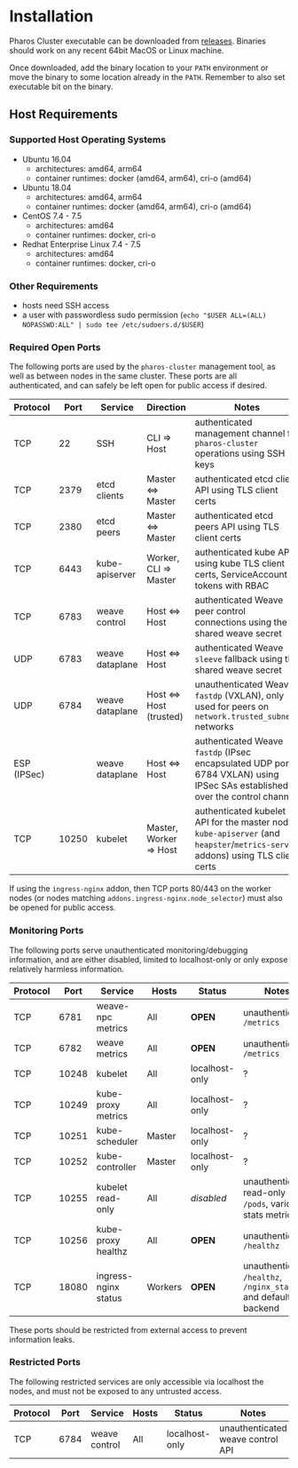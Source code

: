 # Installation

Pharos Cluster executable can be downloaded from [releases](https://account.kontena.io/downloads). Binaries should work on any recent 64bit MacOS or Linux machine.

Once downloaded, add the binary location to your `PATH` environment or move the binary to some location already in the `PATH`. Remember to also set executable bit on the binary.

## Host Requirements

### Supported Host Operating Systems

- Ubuntu 16.04
    - architectures: amd64, arm64
    - container runtimes: docker (amd64, arm64), cri-o (amd64)
- Ubuntu 18.04
    - architectures: amd64, arm64
    - container runtimes: docker (amd64, arm64), cri-o (amd64)
- CentOS 7.4 - 7.5
    - architectures: amd64
    - container runtimes: docker, cri-o
- Redhat Enterprise Linux 7.4 - 7.5
    - architectures: amd64
    - container runtimes: docker, cri-o

### Other Requirements

- hosts need SSH access
- a user with passwordless sudo permission (`echo "$USER ALL=(ALL) NOPASSWD:ALL" | sudo tee /etc/sudoers.d/$USER`)

### Required Open Ports

The following ports are used by the `pharos-cluster` management tool, as well as between nodes in the same cluster. These ports are all authenticated, and can safely be left open for public access if desired.

| Protocol    | Port        | Service         | Direction               | Notes
|-------------|-------------|-----------------|-------------------------|-------
| TCP         | 22          | SSH             | CLI => Host             | authenticated management channel for `pharos-cluster` operations using SSH keys
| TCP         | 2379        | etcd clients    | Master <=> Master       | authenticated etcd client API using TLS client certs
| TCP         | 2380        | etcd peers      | Master <=> Master       | authenticated etcd peers API using TLS client certs
| TCP         | 6443        | kube-apiserver  | Worker, CLI => Master   | authenticated kube API using kube TLS client certs, ServiceAccount tokens with RBAC
| TCP         | 6783        | weave control   | Host <=> Host           | authenticated Weave peer control connections using the shared weave secret
| UDP         | 6783        | weave dataplane | Host <=> Host           | authenticated Weave `sleeve` fallback using the shared weave secret
| UDP         | 6784        | weave dataplane | Host <=> Host (trusted) | unauthenticated Weave `fastdp` (VXLAN), only used for peers on `network.trusted_subnets` networks
| ESP (IPSec) |             | weave dataplane | Host <=> Host           | authenticated Weave `fastdp` (IPsec encapsulated UDP port 6784 VXLAN) using IPSec SAs established over the control channel
| TCP         | 10250       | kubelet         | Master, Worker => Host  | authenticated kubelet API for the master node `kube-apiserver` (and `heapster`/`metrics-server` addons) using TLS client certs

If using the `ingress-nginx` addon, then TCP ports 80/443 on the worker nodes (or nodes matching `addons.ingress-nginx.node_selector`) must also be opened for public access.

### Monitoring Ports

The following ports serve unauthenticated monitoring/debugging information, and are either disabled, limited to localhost-only or only expose relatively harmless information.

| Protocol    | Port        | Service               | Hosts   | Status          | Notes
|-------------|-------------|-----------------------|---------|-----------------|-------
| TCP         | 6781        | weave-npc metrics     | All     | **OPEN**        | unauthenticated `/metrics`
| TCP         | 6782        | weave metrics         | All     | **OPEN**        | unauthenticated `/metrics`
| TCP         | 10248       | kubelet               | All     | localhost-only  | ?
| TCP         | 10249       | kube-proxy metrics    | All     | localhost-only  | ?
| TCP         | 10251       | kube-scheduler        | Master  | localhost-only  | ?
| TCP         | 10252       | kube-controller       | Master  | localhost-only  | ?
| TCP         | 10255       | kubelet read-only     | All     | *disabled*      | unauthenticated read-only `/pods`, various stats metrics
| TCP         | 10256       | kube-proxy healthz    | All     | **OPEN**        | unauthenticated `/healthz`
| TCP         | 18080       | ingress-nginx status  | Workers | **OPEN**        | unauthenticated `/healthz`, `/nginx_status` and default backend

These ports should be restricted from external access to prevent information leaks.

### Restricted Ports

The following restricted services are only accessible via localhost the nodes, and must not be exposed to any untrusted access.

| Protocol    | Port        | Service               | Hosts   | Status          | Notes
|-------------|-------------|-----------------------|---------|-----------------|------
| TCP         | 6784        | weave control         | All     | localhost-only  | unauthenticated weave control API
